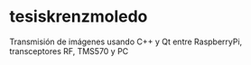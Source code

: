 # tesiskrenzmoledo
Transmisión de imágenes usando C++ y Qt entre RaspberryPi, transceptores RF, TMS570 y PC
